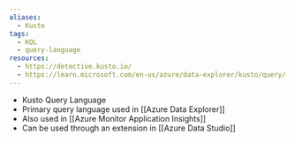 ```yaml
---
aliases:
  - Kusto
tags:
  - KQL
  - query-language
resources:
  - https://detective.kusto.io/
  - https://learn.microsoft.com/en-us/azure/data-explorer/kusto/query/
---
```

- Kusto Query Language
- Primary query language used in [[Azure Data Explorer]]
- Also used in [[Azure Monitor Application Insights]]
- Can be used through an extension in [[Azure Data Studio]]